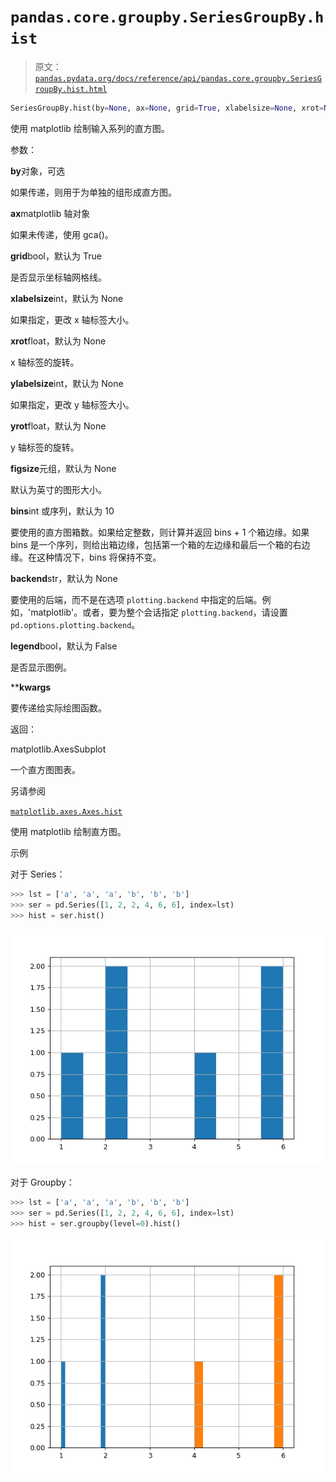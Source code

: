 # `pandas.core.groupby.SeriesGroupBy.hist`

> 原文：[`pandas.pydata.org/docs/reference/api/pandas.core.groupby.SeriesGroupBy.hist.html`](https://pandas.pydata.org/docs/reference/api/pandas.core.groupby.SeriesGroupBy.hist.html)

```py
SeriesGroupBy.hist(by=None, ax=None, grid=True, xlabelsize=None, xrot=None, ylabelsize=None, yrot=None, figsize=None, bins=10, backend=None, legend=False, **kwargs)
```

使用 matplotlib 绘制输入系列的直方图。

参数：

**by**对象，可选

如果传递，则用于为单独的组形成直方图。

**ax**matplotlib 轴对象

如果未传递，使用 gca()。

**grid**bool，默认为 True

是否显示坐标轴网格线。

**xlabelsize**int，默认为 None

如果指定，更改 x 轴标签大小。

**xrot**float，默认为 None

x 轴标签的旋转。

**ylabelsize**int，默认为 None

如果指定，更改 y 轴标签大小。

**yrot**float，默认为 None

y 轴标签的旋转。

**figsize**元组，默认为 None

默认为英寸的图形大小。

**bins**int 或序列，默认为 10

要使用的直方图箱数。如果给定整数，则计算并返回 bins + 1 个箱边缘。如果 bins 是一个序列，则给出箱边缘，包括第一个箱的左边缘和最后一个箱的右边缘。在这种情况下，bins 将保持不变。

**backend**str，默认为 None

要使用的后端，而不是在选项 `plotting.backend` 中指定的后端。例如，'matplotlib'。或者，要为整个会话指定 `plotting.backend`，请设置 `pd.options.plotting.backend`。

**legend**bool，默认为 False

是否显示图例。

****kwargs**

要传递给实际绘图函数。

返回：

matplotlib.AxesSubplot

一个直方图图表。

另请参阅

[`matplotlib.axes.Axes.hist`](https://matplotlib.org/stable/api/_as_gen/matplotlib.axes.Axes.hist.html#matplotlib.axes.Axes.hist "(在 Matplotlib v3.8.4 中)")

使用 matplotlib 绘制直方图。

示例

对于 Series：

```py
>>> lst = ['a', 'a', 'a', 'b', 'b', 'b']
>>> ser = pd.Series([1, 2, 2, 4, 6, 6], index=lst)
>>> hist = ser.hist() 
```

![../../_images/pandas-core-groupby-SeriesGroupBy-hist-1.png](img/a5de4b843bcb54c3eabb778678a90777.png)

对于 Groupby：

```py
>>> lst = ['a', 'a', 'a', 'b', 'b', 'b']
>>> ser = pd.Series([1, 2, 2, 4, 6, 6], index=lst)
>>> hist = ser.groupby(level=0).hist() 
```

![../../_images/pandas-core-groupby-SeriesGroupBy-hist-2.png](img/d5b0d219e310fc3fd82340977ceb9803.png)
